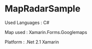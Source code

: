 # MapRadarSample

Used Languages : C#

Map used : Xamarin.Forms.Googlemaps

Platform : .Net 2.1 Xamarin

